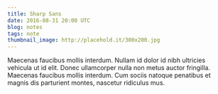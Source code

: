 ```yaml
---
title: Sharp Sans
date: 2016-08-31 20:00 UTC
blog: notes
tags: note
thumbnail_image: http://placehold.it/300x200.jpg
---
```

Maecenas faucibus mollis interdum. Nullam id dolor id nibh ultricies vehicula ut id elit. Donec ullamcorper nulla non metus auctor fringilla. Maecenas faucibus mollis interdum. Cum sociis natoque penatibus et magnis dis parturient montes, nascetur ridiculus mus.